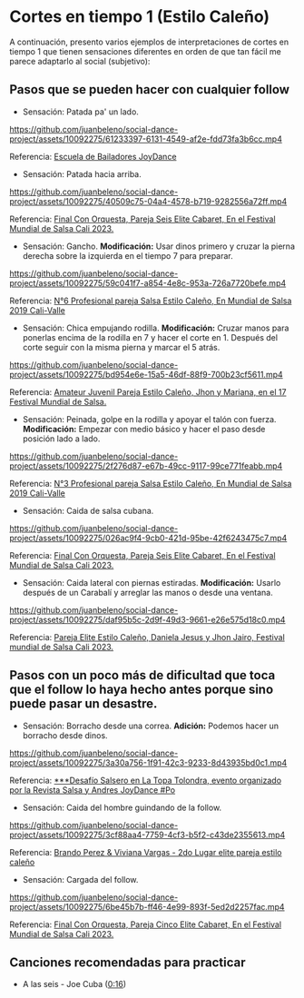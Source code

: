 # Cortes en tiempo 1 (Estilo Caleño)

A continuación, presento varios ejemplos de interpretaciones de cortes en tiempo 1 que tienen sensaciones diferentes en orden de que tan fácil me parece adaptarlo al social (subjetivo):

## Pasos que se pueden hacer con cualquier follow

- Sensación: Patada pa' un lado.

https://github.com/juanbeleno/social-dance-project/assets/10092275/61233397-6131-4549-af2e-fdd73fa3b6cc.mp4

Referencia: [Escuela de Bailadores JoyDance](https://www.youtube.com/watch?v=oUccfcm8jbo&t=63s)


- Sensación: Patada hacia arriba.

https://github.com/juanbeleno/social-dance-project/assets/10092275/40509c75-04a4-4578-b719-9282556a72ff.mp4

Referencia: [Final Con Orquesta, Pareja Seis Elite Cabaret, En el Festival Mundial de Salsa Cali 2023.](https://www.youtube.com/watch?v=n7mDCg1IezI&t=44s)


- Sensación: Gancho. **Modificación:** Usar dinos primero y cruzar la pierna derecha sobre la izquierda en el tiempo 7 para preparar.

https://github.com/juanbeleno/social-dance-project/assets/10092275/59c041f7-a854-4e8c-953a-726a7720befe.mp4

Referencia: [N°6 Profesional pareja Salsa Estilo Caleño, En Mundial de Salsa 2019 Cali-Valle](https://www.youtube.com/watch?v=R6mqcR0UXhA&t=82s)


- Sensación: Chica empujando rodilla. **Modificación:** Cruzar manos para ponerlas encima de la rodilla en 7 y hacer el corte en 1. Después del corte seguir con la misma pierna y marcar el 5 atrás.

https://github.com/juanbeleno/social-dance-project/assets/10092275/bd954e6e-15a5-46df-88f9-700b23cf5611.mp4

Referencia: [Amateur Juvenil Pareja Estilo Caleño, Jhon y Mariana, en el 17 Festival Mundial de Salsa.](https://www.youtube.com/watch?v=vP_24zduLNA&t=81s)


- Sensación: Peinada, golpe en la rodilla y apoyar el talón con fuerza. **Modificación:** Empezar con medio básico y hacer el paso desde posición lado a lado.

https://github.com/juanbeleno/social-dance-project/assets/10092275/2f276d87-e67b-49cc-9117-99ce771feabb.mp4

Referencia: [N°3 Profesional pareja Salsa Estilo Caleño, En Mundial de Salsa 2019 Cali-Valle](https://www.youtube.com/watch?v=35ccWNTKzFA&t=20s)


- Sensación: Caida de salsa cubana.

https://github.com/juanbeleno/social-dance-project/assets/10092275/026ac9f4-9cb0-421d-95be-42f6243475c7.mp4

Referencia: [Final Con Orquesta, Pareja Seis Elite Cabaret, En el Festival Mundial de Salsa Cali 2023.](https://www.youtube.com/watch?v=n7mDCg1IezI&t=99s)


- Sensación: Caida lateral con piernas estiradas. **Modificación:** Usarlo después de un Carabalí y arreglar las manos o desde una ventana.

https://github.com/juanbeleno/social-dance-project/assets/10092275/daf95b5c-2d9f-49d3-9661-e26e575d18c0.mp4

Referencia: [Pareja Elite Estilo Caleño, Daniela Jesus y Jhon Jairo, Festival mundial de Salsa Cali 2023.](https://www.youtube.com/watch?v=bwL4HauBBzE&t=38s)


## Pasos con un poco más de dificultad que toca que el follow lo haya hecho antes porque sino puede pasar un desastre.

- Sensación: Borracho desde una correa. **Adición:** Podemos hacer un borracho desde dinos.

https://github.com/juanbeleno/social-dance-project/assets/10092275/3a30a756-1f91-42c3-9233-8d43935bd0c1.mp4

Referencia: [***Desafío Salsero en La Topa Tolondra, evento organizado por la Revista Salsa y Andres JoyDance #Po](https://www.youtube.com/watch?v=zcL_j4y4PVY&t=121s)


- Sensación: Caida del hombre guindando de la follow.

https://github.com/juanbeleno/social-dance-project/assets/10092275/3cf88aa4-7759-4cf3-b5f2-c43de2355613.mp4

Referencia: [Brando Perez & Viviana Vargas - 2do Lugar elite pareja estilo caleño](https://www.youtube.com/watch?v=lVRXvvmeNc0&t=63s)


- Sensación: Cargada del follow.

https://github.com/juanbeleno/social-dance-project/assets/10092275/6be45b7b-ff46-4e99-893f-5ed2d2257fac.mp4

Referencia: [Final Con Orquesta, Pareja Cinco Elite Cabaret, En el Festival Mundial de Salsa Cali 2023.](https://www.youtube.com/watch?v=PyNKAwBV7yo&t=29s)


## Canciones recomendadas para practicar

- A las seis - Joe Cuba ([0:16](https://youtu.be/_nNf-Kv5HpE?si=p8oAX9YZMGP-UaRF&t=16))
